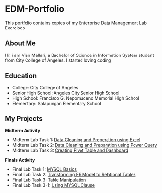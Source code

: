# EDM-Portfolio
This portfolio contains copies of my Enterprise Data Management Lab Exercises
## About Me
Hi! i am Vian Mallari, a Bachelor of Science in Information System student from City College of Angeles. I started loving coding

## Education

- College: City College of Angeles
- Senior High School: Angeles City Senior High School
- High School: Francisco G. Nepomuceno Memorial High School
- Elementary: Salapungan Elementary School

## My Projects
**Midterm Activity**
- Midterm Lab Task 1: [Data Cleaning and Preperation using Excel](https://github.com/Vmallari24-Hub/EDM-Portfolio/tree/main/Lab%20Task%201#readme)
- Midterm Lab Task 2: [Data Cleaning and Preparation using Power Query](https://github.com/Vmallari24-Hub/EDM-Portfolio/blob/main/Lab%20Task%202/README.md)
- Midterm Lab Task 3: [Creating Pivot Table and Dashboard](https://github.com/Vmallari24-Hub/EDM-Portfolio/blob/main/Lab%20Task%203/README.md)
  
**Finals Activity**
- Final Lab Task 1: [MYSQL Basics](https://github.com/Vmallari24-Hub/EDM-Portfolio/tree/main/Final%20Lab%20Task%201)
- Final Lab Task 2: [Transforming ER Model to Relational Tables](https://github.com/Vmallari24-Hub/EDM-Portfolio/tree/main/Final%20Lab%20Task%202](https://github.com/Vmallari24-Hub/EDM-Portfolio/tree/main/Final%20Lab%20Task%202))
- Final Lab Task 3: [Table Manipulation]()
- Final Lab Task 3-1: [Using MYSQL Clause]()
